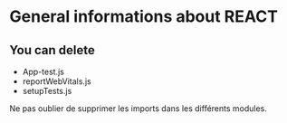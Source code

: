 # General informations about REACT

## You can delete
-   App-test.js
-   reportWebVitals.js
-   setupTests.js

Ne pas oublier de supprimer les imports dans les différents modules.

## 